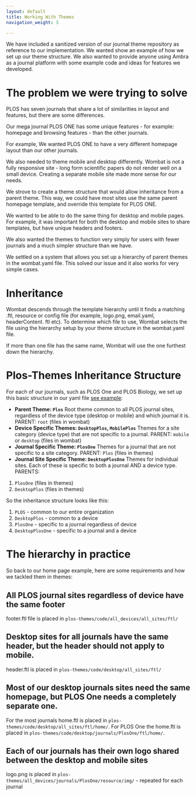 ```yaml
---
layout: default
title: Working With Themes
navigation_weight: 3

---
```


We have included a sanitized version of our journal theme repository as reference to our implementation. We wanted show an example of how we set up our theme structure. We also wanted to provide anyone using Ambra as a journal platform with some example code and ideas for features we developed.

# The problem we were trying to solve

PLOS has seven journals that share a lot of similarities in layout and features, but there are some differences.
 
Our mega journal PLOS ONE has some unique features - for example: homepage and browsing features - than the other journals.  

For example, We wanted PLOS ONE to have a very different homepage layout than our other journals. 

We also needed to theme mobile and desktop differently. Wombat is not a fully responsive site - long form scientific papers do not render well on a small device. Creating a separate mobile site made more sense for our needs. 

We strove to create a theme structure that would allow inheritance from a parent theme. This way, we could have most sites use the same parent homepage template, and override this template for PLOS ONE. 

We wanted to be able to do the same thing for desktop and mobile pages. For example, it was important for both the desktop and mobile sites to share templates, but have unique headers and footers. 

We also wanted the themes to function very simply for users with fewer journals and a much simpler structure than we have. 

We settled on a system that allows you set up a hierarchy of parent themes in the wombat.yaml file. This solved our issue and it also works for very simple cases. 

# Inheritance 

Wombat descends through the template hierarchy until it finds a matching .ftl, resource or config file (for example, logo.png, email.yaml, headerContent. ftl etc). To determine which file to use, Wombat selects the file using the hierarchy setup by your theme structure in the wombat.yaml file.

If more than one file has the same name, Wombat will use the one furthest down the hierarchy. 

# Plos-Themes Inheritance Structure

For each of our journals, such as PLOS One and PLOS Biology, we set up this basic structure in our yaml file [see example](https://plos.github.io/ambraproject/example/wombat.yaml.plos):

- **Parent Theme: ```Plos```**
Root theme common to all PLOS journal sites, regardless of the device type (desktop or mobile) and which journal it is.
PARENT:  ```root```  (files in wombat)
- **Device Specific Themes: ```DesktopPlos```, ```MobilePlos```**
Themes for a site category (device type) that are not specific to a journal. 
PARENT: ```mobile``` or ```desktop``` (files in wombat)
- **Journal Specific Theme: ```PlosOne```**
Themes for a journal that are not specific to a site category.
PARENT: ```Plos``` (files in themes)
- **Journal Site Specific Theme: ```DesktopPlosOne```**
Themes for individual sites. Each of these is specific to both a journal AND a device type.
PARENTS: 
1. ```PlosOne``` (files in themes)
2. ```DesktopPlos``` (files in themes) 

So the inheritance structure looks like this:

1. ```PLOS``` -  common to our entire organization
2. ```DesktopPlos``` - common to a device
3. ```PlosOne``` - specific to a journal regardless of device
4. ```DesktopPlosOne``` - specific to a journal and a device

# The hierarchy in practice

So back to our home page example, here are some requirements and how we tackled them in themes:

## All PLOS journal sites regardless of device have the same footer
footer.ftl file is placed in ```plos-themes/code/all_devices/all_sites/ftl/```
## Desktop sites for all journals have the same header, but the header should not apply to mobile. 
header.ftl is placed in ```plos-themes/code/desktop/all_sites/ftl/```
## Most of our desktop journals sites need the same homepage, but PLOS One needs a completely separate one. 
For the most journals home.ftl is placed in ```plos-themes/code/desktop/all_sites/ftl/home/```.
For PLOS One the home.ftl is placed in ```plos-themes/code/desktop/journals/PlosOne/ftl/home/```.
## Each of our journals has their own logo shared between the desktop and mobile sites
logo.png is placed in ```plos-themes/all_devices/journals/PlosOne/resource/img/``` - repeated for each journal